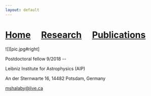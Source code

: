 ```yaml
---
layout: default
---
```


# [Home](index)  &nbsp; &nbsp;  [Research](Research)  &nbsp; &nbsp;  [Publications](Pub) 

![][pic.jpg#right]

[picture]: pic.jpg

Postdoctoral fellow 9/2018 --

Leibniz Institute for Astrophysics (AIP)

An der Sternwarte 16, 14482 Potsdam, Germany

mshalaby@live.ca

